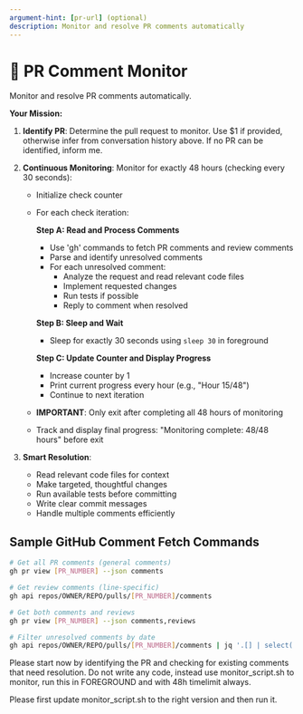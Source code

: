 ```yaml
---
argument-hint: [pr-url] (optional)
description: Monitor and resolve PR comments automatically
---
```


# 🔄 PR Comment Monitor

Monitor and resolve PR comments automatically.

**Your Mission:**
1. **Identify PR**: Determine the pull request to monitor. Use $1 if provided, otherwise infer from conversation history above. If no PR can be identified, inform me.

2. **Continuous Monitoring**: Monitor for exactly 48 hours (checking every 30 seconds):
   - Initialize check counter
   - For each check iteration:

     **Step A: Read and Process Comments**
     - Use 'gh' commands to fetch PR comments and review comments
     - Parse and identify unresolved comments
     - For each unresolved comment:
       - Analyze the request and read relevant code files
       - Implement requested changes
       - Run tests if possible
       - Reply to comment when resolved

     **Step B: Sleep and Wait**
     - Sleep for exactly 30 seconds using `sleep 30` in foreground

     **Step C: Update Counter and Display Progress**
     - Increase counter by 1
     - Print current progress every hour (e.g., "Hour 15/48")
     - Continue to next iteration

   - **IMPORTANT**: Only exit after completing all 48 hours of monitoring
   - Track and display final progress: "Monitoring complete: 48/48 hours" before exit

3. **Smart Resolution**:
   - Read relevant code files for context
   - Make targeted, thoughtful changes
   - Run available tests before committing
   - Write clear commit messages
   - Handle multiple comments efficiently

## Sample GitHub Comment Fetch Commands

```bash
# Get all PR comments (general comments)
gh pr view [PR_NUMBER] --json comments

# Get review comments (line-specific)
gh api repos/OWNER/REPO/pulls/[PR_NUMBER]/comments

# Get both comments and reviews
gh pr view [PR_NUMBER] --json comments,reviews

# Filter unresolved comments by date
gh api repos/OWNER/REPO/pulls/[PR_NUMBER]/comments | jq '.[] | select(.created_at > "2025-01-01T00:00:00Z")'
```

Please start now by identifying the PR and checking for existing comments that need resolution. Do not write any code, instead use monitor_script.sh to monitor, run this in FOREGROUND and with 48h timelimit always.

Please first update monitor_script.sh to the right version and then run it.